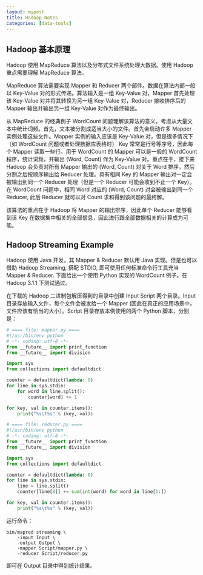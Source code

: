 ```yaml
---
layout: mypost
title: Hadoop Notes
categories: [data-tools]
---
```


## Hadoop 基本原理

Hadoop 使用 MapReduce 算法以及分布式文件系统处理大数据。使用 Hadoop 重点需要理解 MapReduce 算法。

MapReduce 算法需要实现 Mapper 和 Reducer 两个部件。数据在算法内部一般以 Key-Value 对的形式传递。算法输入是一组 Key-Value 对，Mapper 首先处理该 Key-Value 对并将其转换为另一组 Key-Value 对，Reducer 接收排序后的 Mapper 输出并输出另一组 Key-Value 对作为最终输出。

从 MapReduce 的经典例子 WordCount 问题理解该算法的意义。考虑从大量文本中统计词频。首先，文本被分割成适当大小的文件。首先会启动许多 Mapper 实例处理这些文件。Mapper 实例的输入应该是 Key-Value 对，但是很多情况下（如 WordCount 问题或者处理数据库表格时） Key 常常是行号等序号，因此每个 Mapper 读取一些行。用于 WordCount 的 Mapper 可以是一般的 WordCount 程序，统计词频，并输出 (Word, Count) 作为 Key-Value 对。重点在于，接下来 Hadoop 会负责对所有 Mapper 输出的 (Word, Count) 对关于 Word 排序，然后分割之后按顺序输出给 Reducer 处理。具有相同 Key 的 Mapper 输出对一定会被输出到同一个 Reducer 处理（但是一个 Reducer 可能会收到不止一个 Key）。在 WordCount 问题中，相同 Word 对应的 (Word, Count) 对会被输出到同一个 Reducer, 此后 Reducer 就可以对 Count 求和得到该问题的最终解。 

该算法的重点在于 Hadoop 将 Mapper 的输出排序，因此单个 Reducer 能够看到该 Key 在数据集中相关的全部信息，因此进行跟全部数据相关的计算成为可能。

## Hadoop Streaming Example

Hadoop 使用 Java 开发，其 Mapper & Reducer 默认用 Java 实现。但是也可以借助 Hadoop Streaming, 搭配 STDIO, 即可使用任何标准命令行工具充当 Mapper & Reducer. 下面给出一个使用 Python 实现的 WordCount 例子。在 Hadoop 3.1.1 下测试通过。

在下载的 Hadoop 二进制包解压得到的目录中创建 Input Script 两个目录。Input 目录存放输入文件，每个文件会被发给一个 Mapper (因此在真正的应用场景中，文件应该有恰当的大小）。Script 目录存放本例使用的两个 Python 脚本，分别是：

```py
# ==== file: mapper.py ====
#!/usr/bin/env python
# -*- coding: utf-8 -*-
from __future__ import print_function
from __future__ import division

import sys
from collections import defaultdict

counter = defaultdict(lambda: 0)
for line in sys.stdin:
    for word in line.split():
        counter[word] += 1

for key, val in counter.items():
    print("%s\t%s" % (key, val))

# ==== file: reducer.py ====
#!/usr/bin/env python
# -*- coding: utf-8 -*-
from __future__ import print_function
from __future__ import division

import sys
from collections import defaultdict

counter = defaultdict(lambda: 0)
for line in sys.stdin:
    line = line.split()
    counter[line[0]] += sum(int(word) for word in line[1:])

for key, val in counter.items():
    print("%s\t%s" % (key, val))
```

运行命令：

    bin/mapred streaming \
        -input Input \
        -output Output \
        -mapper Script/mapper.py \
        -reducer Script/reducer.py

即可在 Output 目录中得到统计结果。
